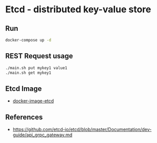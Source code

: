 # Etcd - distributed key-value store
## Run
```bash
docker-compose up -d
```

## REST Request usage
```bash
./main.sh put mykey1 value1
./main.sh get mykey1
```

## Etcd Image
* [docker-image-etcd](https://quay.io/repository/coreos/etcd)

## References
* https://github.com/etcd-io/etcd/blob/master/Documentation/dev-guide/api_grpc_gateway.md